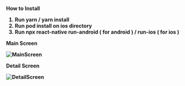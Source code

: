 <b> How to Install <b/>
1. Run yarn / yarn install
2. Run pod install on ios directory
3. Run npx react-native run-android ( for android ) / run-ios ( for ios )


<b> Main Screen <b/>

![MainScreen](https://user-images.githubusercontent.com/84705680/120099997-9d9cf180-c168-11eb-980d-07c7c5aaeace.jpeg)

Detail Screen

![DetailScreen](https://user-images.githubusercontent.com/84705680/120100003-a42b6900-c168-11eb-90d3-cbce73f11b8b.jpeg)
